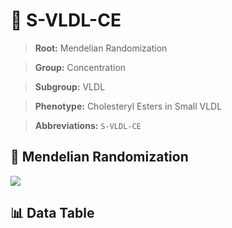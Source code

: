 # 🧪 S-VLDL-CE

> **Root:** Mendelian Randomization

> **Group:** Concentration  

> **Subgroup:** VLDL

> **Phenotype:** Cholesteryl Esters in Small VLDL  

> **Abbreviations:** `S-VLDL-CE`

## 🧬 Mendelian Randomization  

<img src="/MR/Figures/Inverse/ShengxianVLDLhengxianCE.png"/>


## 📊 Data Table


<CsvTableMRI src="/MR_Data/Inverse/ShengxianVLDLhengxianCE.csv"/>
